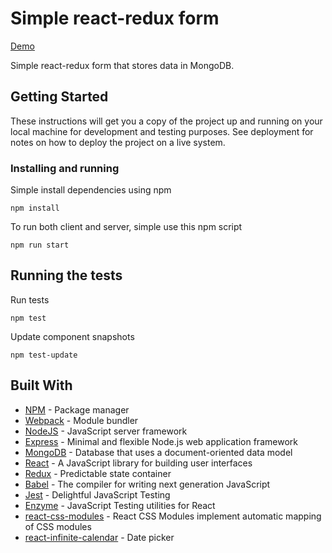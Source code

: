 
# Simple react-redux form

[Demo](https://damian66.github.io/react-redux-simple-form/)

Simple react-redux form that stores data in MongoDB.

## Getting Started

These instructions will get you a copy of the project up and running on your local machine for development and testing purposes. See deployment for notes on how to deploy the project on a live system.


### Installing and running

Simple install dependencies using npm
```
npm install
```

To run both client and server, simple use this npm script
```
npm run start
```

## Running the tests

Run tests
```
npm test
```
Update component snapshots
```
npm test-update
```


## Built With

* [NPM](https://www.npmjs.com/) - Package manager
* [Webpack](https://webpack.js.org/) - Module bundler
* [NodeJS](https://nodejs.org/en/) - JavaScript server framework
* [Express](https://expressjs.com/) - Minimal and flexible Node.js web application framework
* [MongoDB](https://www.mongodb.com/) - Database that uses a document-oriented data model
* [React](https://reactjs.org/) - A JavaScript library for building user interfaces
* [Redux](https://redux.js.org/) - Predictable state container
* [Babel](https://babeljs.io/) - The compiler for writing next generation JavaScript
* [Jest](https://facebook.github.io/jest/) - Delightful JavaScript Testing
* [Enzyme](https://github.com/airbnb/enzyme) - JavaScript Testing utilities for React
* [react-css-modules](https://github.com/gajus/react-css-modules) - React CSS Modules implement automatic mapping of CSS modules
* [react-infinite-calendar](https://github.com/clauderic/react-infinite-calendar) - Date picker